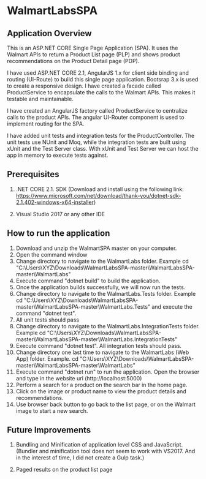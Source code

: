 # WalmartLabsSPA

## Application Overview

This is an ASP.NET CORE Single Page Application (SPA). It uses the Walmart APIs to return a Product List page (PLP) and shows product recommendations on the Product Detail page (PDP).

I have used ASP.NET CORE 2.1, AngularJS 1.x for client side binding and routing (UI-Route) to build this single page application. Bootsrap 3.x is used to create a responsive design. I have created a facade called ProductService to encapsulate the calls to the Walmart APIs. This makes it testable and maintainable. 

I have created an AngularJS factory called ProductService to centralize calls to the product APIs. The angular UI-Router component is used to implement routing for the SPA.

I have added unit tests and integration tests for the ProductController. The unit tests use NUnit and Moq, while the integration tests are built using xUnit and the Test Server class. With xUnit and Test Server we can host the app in memory to execute tests against. 

## Prerequisites

1. .NET CORE 2.1. SDK (Download and install using the following link: https://www.microsoft.com/net/download/thank-you/dotnet-sdk-2.1.402-windows-x64-installer)

2. Visual Studio 2017 or any other IDE

## How to run the application

1. Download and unzip the WalmartSPA master on your computer.
2. Open the command window
3. Change directory to navigate to the WalmartLabs folder. Example cd "C:\Users\XYZ\Downloads\WalmartLabsSPA-master\WalmartLabsSPA-master\WalmartLabs\"
4. Execute command "dotnet build" to build the application.
5. Once the application builds successfully, we will now run the tests. 
6. Change directory to navigate to the WalmartLabs.Tests folder. Example cd "C:\Users\XYZ\Downloads\WalmartLabsSPA-master\WalmartLabsSPA-master\WalmartLabs.Tests" and execute the command "dotnet test". 
7. All unit tests should pass
8. Change directory to navigate to the WalmartLabs.IntegrationTests folder. Example cd "C:\Users\XYZ\Downloads\WalmartLabsSPA-master\WalmartLabsSPA-master\WalmartLabs.IntegrationTests"
9. Execute command "dotnet test". All integration tests should pass.
10. Change directory one last time to navigate to the WalmartLabs (Web App) folder. Example. cd "C:\Users\XYZ\Downloads\WalmartLabsSPA-master\WalmartLabsSPA-master\WalmartLabs"
11. Execute command "dotnet run" to run the application. Open the browser and type in the website url (http://localhost:5000)
12. Perform a search for a product on the search bar in the home page. 
13. Click on the image or product name to view the product details and recommendations. 
14. Use browser back button to go back to the list page, or on the Walmart image to start a new search.

## Future Improvements

1. Bundling and Minification of application level CSS and JavaScript. (Bundler and minification tool does not seem to work with VS2017. And in the interest of time, I did not create a Gulp task.)

2. Paged results on the product list page
